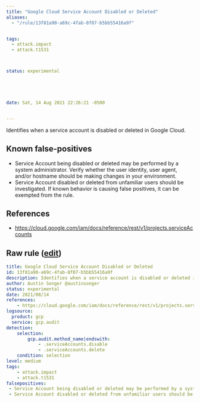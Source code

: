 ```yaml
---
title: "Google Cloud Service Account Disabled or Deleted"
aliases:
  - "/rule/13f81a90-a69c-4fab-8f07-b5bb55416a9f"


tags:
  - attack.impact
  - attack.t1531



status: experimental





date: Sat, 14 Aug 2021 22:26:21 -0500


---
```


Identifies when a service account is disabled or deleted in Google Cloud.

<!--more-->


## Known false-positives

* Service Account being disabled or deleted may be performed by a system administrator. Verify whether the user identity, user agent, and/or hostname should be making changes in your environment.
* Service Account disabled or deleted from unfamiliar users should be investigated. If known behavior is causing false positives, it can be exempted from the rule.



## References

* https://cloud.google.com/iam/docs/reference/rest/v1/projects.serviceAccounts


## Raw rule ([edit](https://github.com/SigmaHQ/sigma/edit/master/rules/cloud/gcp/gcp_service_account_disabled_or_deleted.yml))
```yaml
title: Google Cloud Service Account Disabled or Deleted
id: 13f81a90-a69c-4fab-8f07-b5bb55416a9f
description: Identifies when a service account is disabled or deleted in Google Cloud. 
author: Austin Songer @austinsonger
status: experimental
date: 2021/08/14
references:
    - https://cloud.google.com/iam/docs/reference/rest/v1/projects.serviceAccounts
logsource:
  product: gcp
  service: gcp.audit
detection:
    selection:
        gcp.audit.method_name|endswith: 
            - .serviceAccounts.disable
            - .serviceAccounts.delete
    condition: selection
level: medium
tags:
    - attack.impact
    - attack.t1531
falsepositives:
 - Service Account being disabled or deleted may be performed by a system administrator. Verify whether the user identity, user agent, and/or hostname should be making changes in your environment. 
 - Service Account disabled or deleted from unfamiliar users should be investigated. If known behavior is causing false positives, it can be exempted from the rule.

```

